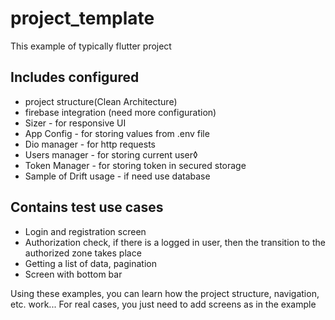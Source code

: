 
# project_template

This example of typically flutter project

## Includes configured

- project structure(Clean Architecture)
- firebase integration (need more configuration)
- Sizer - for responsive UI
- App Config - for storing values from .env file
- Dio manager - for http requests
- Users manager - for storing current user◊
- Token Manager - for storing token in secured storage
- Sample of Drift usage - if need use database

## Contains test use cases

- Login and registration screen
- Authorization check, if there is a logged in user, then the transition to the authorized zone takes place
- Getting a list of data, pagination
- Screen with bottom bar

Using these examples, you can learn how the project structure, navigation, etc. work... For real cases, you just need to add screens as in the example
